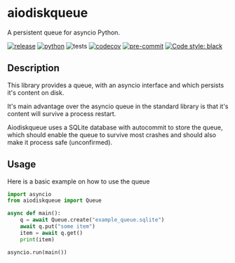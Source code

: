 # aiodiskqueue

A persistent queue for asyncio Python.

[![release](https://img.shields.io/pypi/v/aiodiskqueue?label=release)](https://pypi.org/project/aiodiskqueue/)
[![python](https://img.shields.io/pypi/pyversions/aiodiskqueue)](https://pypi.org/project/aiodiskqueue/)
![tests](https://github.com/ErikKalkoken/aiodiskqueue/actions/workflows/main.yml/badge.svg)
[![codecov](https://codecov.io/gh/ErikKalkoken/aiodiskqueue/branch/main/graph/badge.svg?token=V43h7hl1Te)](https://codecov.io/gh/ErikKalkoken/aiodiskqueue)
[![pre-commit](https://img.shields.io/badge/pre--commit-enabled-brightgreen?logo=pre-commit&logoColor=white)](https://github.com/pre-commit/pre-commit)
[![Code style: black](https://img.shields.io/badge/code%20style-black-000000.svg)](https://github.com/psf/black)

## Description

This library provides a queue, with an asyncio interface and which persists it's content on disk.

It's main advantage over the asyncio queue in the standard library is that it's content will survive a process restart.

Aiodiskqueue uses a SQLite database with autocommit to store the queue, which should enable the queue to survive most crashes and should also make it process safe (unconfirmed).

## Usage

Here is a basic example on how to use the queue

```python
import asyncio
from aiodiskqueue import Queue

async def main():
    q = await Queue.create("example_queue.sqlite")
    await q.put("some item")
    item = await q.get()
    print(item)

asyncio.run(main())

```
